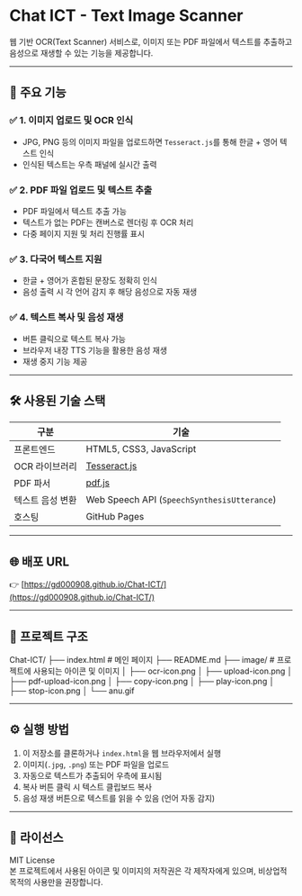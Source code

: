 # Chat ICT - Text Image Scanner

웹 기반 OCR(Text Scanner) 서비스로, 이미지 또는 PDF 파일에서 텍스트를 추출하고 음성으로 재생할 수 있는 기능을 제공합니다.

---

## 📌 주요 기능

### ✅ 1. 이미지 업로드 및 OCR 인식
- JPG, PNG 등의 이미지 파일을 업로드하면 `Tesseract.js`를 통해 한글 + 영어 텍스트 인식
- 인식된 텍스트는 우측 패널에 실시간 출력

### ✅ 2. PDF 파일 업로드 및 텍스트 추출
- PDF 파일에서 텍스트 추출 가능
- 텍스트가 없는 PDF는 캔버스로 렌더링 후 OCR 처리
- 다중 페이지 지원 및 처리 진행률 표시

### ✅ 3. 다국어 텍스트 지원
- 한글 + 영어가 혼합된 문장도 정확히 인식
- 음성 출력 시 각 언어 감지 후 해당 음성으로 자동 재생

### ✅ 4. 텍스트 복사 및 음성 재생
- 버튼 클릭으로 텍스트 복사 가능
- 브라우저 내장 TTS 기능을 활용한 음성 재생
- 재생 중지 기능 제공

---

## 🛠️ 사용된 기술 스택

| 구분 | 기술 |
|------|------|
| 프론트엔드 | HTML5, CSS3, JavaScript |
| OCR 라이브러리 | [Tesseract.js](https://github.com/naptha/tesseract.js) |
| PDF 파서 | [pdf.js](https://mozilla.github.io/pdf.js/) |
| 텍스트 음성 변환 | Web Speech API (`SpeechSynthesisUtterance`) |
| 호스팅 | GitHub Pages |

---

## 🌐 배포 URL

👉 [https://gd000908.github.io/Chat-ICT/](https://gd000908.github.io/Chat-ICT/)

---

## 📂 프로젝트 구조

Chat-ICT/
├── index.html # 메인 페이지
├── README.md
├── image/ # 프로젝트에 사용되는 아이콘 및 이미지
│ ├── ocr-icon.png
│ ├── upload-icon.png
│ ├── pdf-upload-icon.png
│ ├── copy-icon.png
│ ├── play-icon.png
│ ├── stop-icon.png
│ └── anu.gif



---

## ⚙️ 실행 방법

1. 이 저장소를 클론하거나 `index.html`을 웹 브라우저에서 실행
2. 이미지(`.jpg`, `.png`) 또는 PDF 파일을 업로드
3. 자동으로 텍스트가 추출되어 우측에 표시됨
4. 복사 버튼 클릭 시 텍스트 클립보드 복사
5. 음성 재생 버튼으로 텍스트를 읽을 수 있음 (언어 자동 감지)

---

## 📝 라이선스

MIT License  
본 프로젝트에서 사용된 아이콘 및 이미지의 저작권은 각 제작자에게 있으며, 비상업적 목적의 사용만을 권장합니다.


